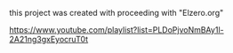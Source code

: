 

this project was created with proceeding with "Elzero.org" 

https://www.youtube.com/playlist?list=PLDoPjvoNmBAy1l-2A21ng3gxEyocruT0t
